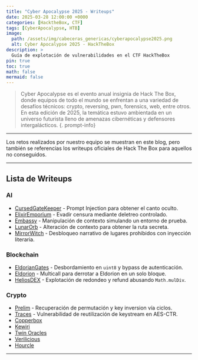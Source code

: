 ```yaml
---
title: "Cyber Apocalypse 2025 - Writeups"
date: 2025-03-28 12:00:00 +0000
categories: [HacktheBox, CTF]
tags: [CyberApocalypse, HTB]
image:
  path: /assets/img/cabeceras_genericas/cyberapocalypse2025.png
  alt: Cyber Apocalypse 2025 - HackTheBox
description: >
  Guía de explotación de vulnerabilidades en el CTF HackTheBox
pin: true  
toc: true   
math: false 
mermaid: false 
---
```


> Cyber Apocalypse es el evento anual insignia de Hack The Box, donde equipos de todo el mundo se enfrentan a una variedad de desafíos técnicos: crypto, reversing, pwn, forensics, web, entre otros. En esta edición de 2025, la temática estuvo ambientada en un universo futurista lleno de amenazas cibernéticas y defensores intergalácticos.
{. prompt-info}

---

Los retos realizados por nuestro equipo se muestran en este blog, pero también se referencias los writeups oficiales de Hack The Box para aquellos no conseguidos.

---
## Lista de Writeups

### AI

- [CursedGateKeeper](/writeups/cyberapocalypse2025/cursedgatekeeper) - Prompt Injection para obtener el canto oculto.
- [ElixirEmporium](/writeups/cyberapocalypse2025/elixiremporium) - Evadir censura mediante deletreo controlado.
- [Embassy](/writeups/cyberapocalypse2025/embassy) - Manipulación de contexto simulando un entorno de prueba.
- [LunarOrb](/writeups/cyberapocalypse2025/lunarorb) - Alteración de contexto para obtener la ruta secreta.
- [MirrorWitch](/writeups/cyberapocalypse2025/mirrorwitch) - Desbloqueo narrativo de lugares prohibidos con inyección literaria.

### Blockchain

- [EldorianGates](/writeups/cyberapocalypse2025/eldoriangates) - Desbordamiento en `uint8` y bypass de autenticación.
- [Eldorion](/writeups/cyberapocalypse2025/eldorion) - Multicall para derrotar a Eldorion en un solo bloque.
- [HeliosDEX](/writeups/cyberapocalypse2025/heliosdex) - Explotación de redondeo y refund abusando `Math.mulDiv`.

### Crypto

- [Prelim](/writeups/cyberapocalypse2025/prelim) - Recuperación de permutación y key inversion vía ciclos.
- [Traces](/writeups/cyberapocalypse2025/traces) - Vulnerabilidad de reutilización de keystream en AES-CTR.
- [Copperbox](https://github.com/hackthebox/cyber-apocalypse-2025/tree/main/crypto/Copperbox)
- [Kewiri](https://github.com/hackthebox/cyber-apocalypse-2025/tree/main/crypto/Kewiri)
- [Twin Oracles](https://github.com/hackthebox/cyber-apocalypse-2025/tree/main/crypto/Twin%20Oracles)
- [Verilicious](https://github.com/hackthebox/cyber-apocalypse-2025/tree/main/crypto/Verilicious)
- [Hourcle](https://github.com/hackthebox/cyber-apocalypse-2025/tree/main/crypto/hourcle)

---

